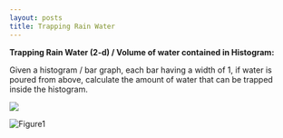 ```yaml
---
layout: posts
title: Trapping Rain Water
---
```



**Trapping Rain Water (2-d) / Volume of water contained in Histogram:**

Given a histogram / bar graph, each bar having a width of 1, if water is poured from above, calculate the amount of water that can be trapped inside the histogram.

![](Blog/Images/TrappingRainWater/fig1.jpg?raw=true)

![Figure1](https://github.com/ughosh1/Blog/Images/TrappingRainWater/fig1.jpg "Figure1")
